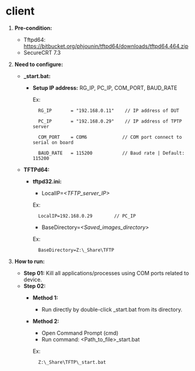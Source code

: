 # client

1. **Pre-condition:**
    - Tftpd64: https://bitbucket.org/phjounin/tftpd64/downloads/tftpd64.464.zip
    - SecureCRT 7.3

2. **Need to configure:**
    - **_start.bat:**
        + **Setup IP address:** RG_IP, PC_IP, COM_PORT, BAUD_RATE

            Ex:

                RG_IP       = "192.168.0.11"    // IP address of DUT

                PC_IP       = "192.168.0.29"    // IP address of TPTP server

                COM_PORT    = COM6             // COM port connect to serial on board

                BAUD_RATE   = 115200           // Baud rate | Default: 115200

    - **TFTPd64:**
        + **tftpd32.ini:**
            - LocalIP=*<TFTP_server_IP>*

            Ex:

                LocalIP=192.168.0.29        // PC_IP

            - BaseDirectory=*<Saved_images_directory>*

            Ex:

                BaseDirectory=Z:\_Share\TFTP

3. **How to run:**
    - **Step 01:** Kill all applications/processes using COM ports related to device.
    - **Step 02:**
        + **Method 1:**
            - Run directly by double-click _start.bat from its directory.
        + **Method 2:**
            - Open Command Prompt (cmd)
            - Run command:
                    <Path_to_file>\_start.bat

            Ex:

                Z:\_Share\TFTP\_start.bat
